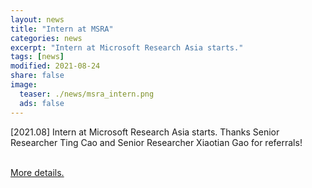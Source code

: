 ```yaml
---
layout: news
title: "Intern at MSRA"
categories: news
excerpt: "Intern at Microsoft Research Asia starts."  
tags: [news]
modified: 2021-08-24
share: false
image: 
  teaser: ./news/msra_intern.png
  ads: false  
---
```



\[2021.08\] Intern at Microsoft Research Asia starts. Thanks Senior Researcher Ting Cao and Senior Researcher Xiaotian Gao for referrals!

<a href="https://www.msra.cn/zh-cn/connections/academic-programs/tomorrowstars"><br>More details.</a>